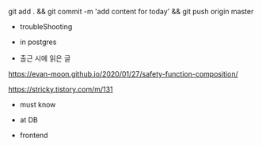

git add . && git commit -m 'add content for today' && git push origin master

- troubleShooting


- in postgres


- 출근 시에 읽은 글 

https://evan-moon.github.io/2020/01/27/safety-function-composition/

https://stricky.tistory.com/m/131


- must know 




- at DB 


- frontend


